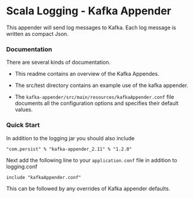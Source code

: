 # Scala Logging - Kafka Appender

This appender will send log messages to Kafka.
Each log message is written as compact Json.

### Documentation

 There are several kinds of documentation.

* This readme contains an overview of the Kafka Appendes.

* The src/test directory contains an example use 
of the kafka appender.

* The `kafka-appender/src/main/resources/kafkaAppender.conf` file documents all the configuration options and specifies
 their default values.

### Quick Start 

In addition to the logging jar you should also include

    "com.persist" % "kafka-appender_2.11" % "1.2.0"

Next add the following line to your `application.conf` file in
addition to logging.conf

    include "kafkaAppender.conf"

This can be followed by any overrides of Kafka appender defaults.






